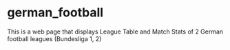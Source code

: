 # german_football
This is a web page that displays League Table and Match Stats of 2 German football leagues (Bundesliga 1, 2)
